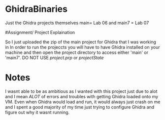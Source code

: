 # GhidraBinaries
Just the Ghidra projects themselves main= Lab 06 and main7 = Lab 07 


#Assignment/ Project Explaination 

So I just uploaded the zip of the main project for Ghidra that I was working in
In order to run the projeccts you will have to have Ghidra installed on your machine and then open the project directory
to access either 'main' or 'main7'.
DO NOT USE *project.prp* or *projectState*


# Notes
I wasnt able to be as ambitious as I wanted with this project just due to alot and I mean *ALOT* of errors and troubles with getting Ghidra loaded onto my VM. Even when Ghidra would load and run, it would always just crash on me and I spent a good majority of my time just trying to configure Ghidra and figure out why it wasnt running. 
